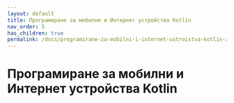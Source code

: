 ```yaml
---
layout: default
title: Програмиране за мобилни и Интернет устройства Kotlin
nav_order: 5
has_children: true
permalink: /docs/programirane-za-mobilni-i-internet-ustroistva-kotlin-аео
---
```


# Програмиране за мобилни и Интернет устройства Kotlin

